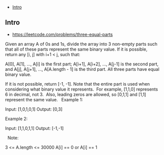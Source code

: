 - [Intro](#intro)

## Intro

- https://leetcode.com/problems/three-equal-parts

Given an array A of 0s and 1s, divide the array into 3 non-empty parts such that all of these parts represent the same binary value.
If it is possible, return any [i, j] with i+1 < j, such that:

A[0], A[1], ..., A[i] is the first part;
A[i+1], A[i+2], ..., A[j-1] is the second part, and
A[j], A[j+1], ..., A[A.length - 1] is the third part.
All three parts have equal binary value.

If it is not possible, return [-1, -1].
Note that the entire part is used when considering what binary value it represents.  For example, [1,1,0] represents 6 in decimal, not 3.  Also, leading zeros are allowed, so [0,1,1] and [1,1] represent the same value.
 
Example 1:

Input: [1,0,1,0,1]
Output: [0,3]


Example 2:

Input: [1,1,0,1,1]
Output: [-1,-1]

 
Note:

3 <= A.length <= 30000
A[i] == 0 or A[i] == 1


 
